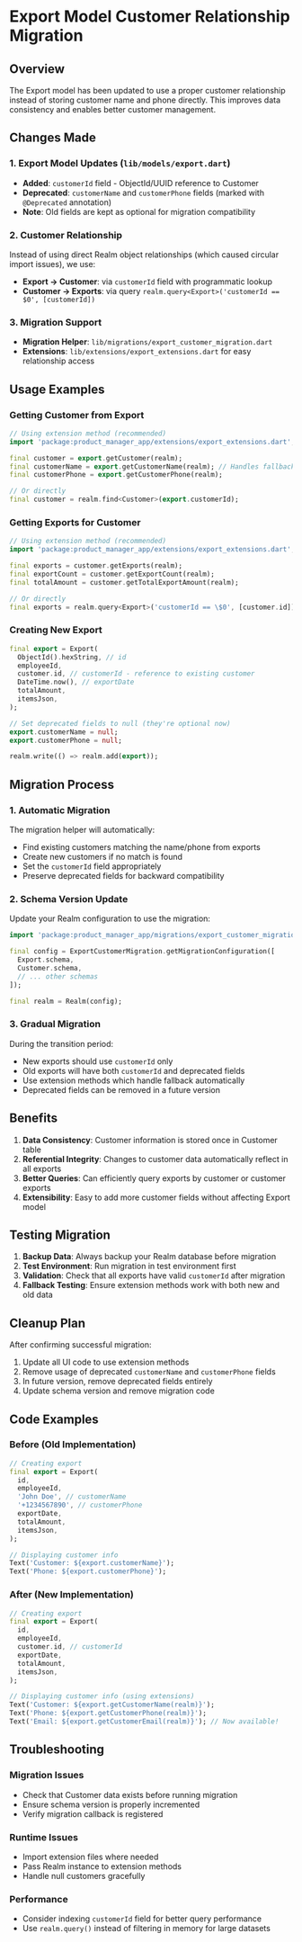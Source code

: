 # Export Model Customer Relationship Migration

## Overview
The Export model has been updated to use a proper customer relationship instead of storing customer name and phone directly. This improves data consistency and enables better customer management.

## Changes Made

### 1. Export Model Updates (`lib/models/export.dart`)
- **Added**: `customerId` field - ObjectId/UUID reference to Customer
- **Deprecated**: `customerName` and `customerPhone` fields (marked with `@Deprecated` annotation)
- **Note**: Old fields are kept as optional for migration compatibility

### 2. Customer Relationship
Instead of using direct Realm object relationships (which caused circular import issues), we use:
- **Export → Customer**: via `customerId` field with programmatic lookup
- **Customer → Exports**: via query `realm.query<Export>('customerId == $0', [customerId])`

### 3. Migration Support
- **Migration Helper**: `lib/migrations/export_customer_migration.dart`
- **Extensions**: `lib/extensions/export_extensions.dart` for easy relationship access

## Usage Examples

### Getting Customer from Export
```dart
// Using extension method (recommended)
import 'package:product_manager_app/extensions/export_extensions.dart';

final customer = export.getCustomer(realm);
final customerName = export.getCustomerName(realm); // Handles fallback to deprecated fields
final customerPhone = export.getCustomerPhone(realm);

// Or directly
final customer = realm.find<Customer>(export.customerId);
```

### Getting Exports for Customer
```dart
// Using extension method (recommended)
import 'package:product_manager_app/extensions/export_extensions.dart';

final exports = customer.getExports(realm);
final exportCount = customer.getExportCount(realm);
final totalAmount = customer.getTotalExportAmount(realm);

// Or directly
final exports = realm.query<Export>('customerId == \$0', [customer.id]);
```

### Creating New Export
```dart
final export = Export(
  ObjectId().hexString, // id
  employeeId,
  customer.id, // customerId - reference to existing customer
  DateTime.now(), // exportDate
  totalAmount,
  itemsJson,
);

// Set deprecated fields to null (they're optional now)
export.customerName = null;
export.customerPhone = null;

realm.write(() => realm.add(export));
```

## Migration Process

### 1. Automatic Migration
The migration helper will automatically:
- Find existing customers matching the name/phone from exports
- Create new customers if no match is found
- Set the `customerId` field appropriately
- Preserve deprecated fields for backward compatibility

### 2. Schema Version Update
Update your Realm configuration to use the migration:

```dart
import 'package:product_manager_app/migrations/export_customer_migration.dart';

final config = ExportCustomerMigration.getMigrationConfiguration([
  Export.schema,
  Customer.schema,
  // ... other schemas
]);

final realm = Realm(config);
```

### 3. Gradual Migration
During the transition period:
- New exports should use `customerId` only
- Old exports will have both `customerId` and deprecated fields
- Use extension methods which handle fallback automatically
- Deprecated fields can be removed in a future version

## Benefits

1. **Data Consistency**: Customer information is stored once in Customer table
2. **Referential Integrity**: Changes to customer data automatically reflect in all exports
3. **Better Queries**: Can efficiently query exports by customer or customer exports
4. **Extensibility**: Easy to add more customer fields without affecting Export model

## Testing Migration

1. **Backup Data**: Always backup your Realm database before migration
2. **Test Environment**: Run migration in test environment first
3. **Validation**: Check that all exports have valid `customerId` after migration
4. **Fallback Testing**: Ensure extension methods work with both new and old data

## Cleanup Plan

After confirming successful migration:
1. Update all UI code to use extension methods
2. Remove usage of deprecated `customerName` and `customerPhone` fields
3. In future version, remove deprecated fields entirely
4. Update schema version and remove migration code

## Code Examples

### Before (Old Implementation)
```dart
// Creating export
final export = Export(
  id,
  employeeId,
  'John Doe', // customerName
  '+1234567890', // customerPhone
  exportDate,
  totalAmount,
  itemsJson,
);

// Displaying customer info
Text('Customer: ${export.customerName}');
Text('Phone: ${export.customerPhone}');
```

### After (New Implementation)
```dart
// Creating export
final export = Export(
  id,
  employeeId,
  customer.id, // customerId
  exportDate,
  totalAmount,
  itemsJson,
);

// Displaying customer info (using extensions)
Text('Customer: ${export.getCustomerName(realm)}');
Text('Phone: ${export.getCustomerPhone(realm)}');
Text('Email: ${export.getCustomerEmail(realm)}'); // Now available!
```

## Troubleshooting

### Migration Issues
- Check that Customer data exists before running migration
- Ensure schema version is properly incremented
- Verify migration callback is registered

### Runtime Issues
- Import extension files where needed
- Pass Realm instance to extension methods
- Handle null customers gracefully

### Performance
- Consider indexing `customerId` field for better query performance
- Use `realm.query()` instead of filtering in memory for large datasets
